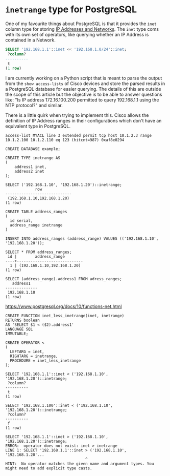 # `inetrange` type for PostgreSQL

One of my favourite things about PostgreSQL is that it provides the ``inet`` column type for storing 
[IP Addresses and Networks](https://www.postgresql.org/docs/10/datatype-net-types.html). The ``inet``
type coms with its own set of operators, like querying whether an IP Address is contained in a Network.

```sql
SELECT '192.168.1.1'::inet << '192.168.1.0/24'::inet;
 ?column? 
----------
 t
(1 row)
```

I am currently working on a Python script that is meant to parse the output from the ``show access-lists`` of Cisco
devices and store the parsed results in a PostgreSQL database for easier querying. The details of this are 
outside the scope of this article but the objective is to be able to answer questions like: "Is IP address 172.16.100.200
permitted to query 192.168.1.1 using the NTP protocol?" and similar. 

There is a little quirk when trying to implement this. Cisco allows the definition of IP Address ranges in their
configurations which don't have an equivalent type in PostgreSQL.

```
access-list MYACL line 3 extended permit tcp host 10.1.2.3 range 10.1.2.100 10.1.2.110 eq 123 (hitcnt=987) 0xaf8e0294
```

```
CREATE DATABASE example;
```

```
CREATE TYPE inetrange AS
(
    address1 inet,
    address2 inet
); 
```

```
SELECT ('192.168.1.10', '192.168.1.20')::inetrange;
             row             
-----------------------------
 (192.168.1.10,192.168.1.20)
(1 row)
```

```
CREATE TABLE address_ranges
(
  id serial,
  address_range inetrange
)
```

```
INSERT INTO address_ranges (address_range) VALUES (('192.168.1.10', '192.168.1.20'));
```

```
SELECT * FROM address_ranges;
 id |        address_range        
----+-----------------------------
  1 | (192.168.1.10,192.168.1.20)
(1 row)
```

```
SELECT (address_range).address1 FROM adress_ranges;
   address1   
--------------
 192.168.1.10
(1 row)
```

https://www.postgresql.org/docs/10/functions-net.html

```
CREATE FUNCTION inet_less_inetrange(inet, inetrange)
RETURNS boolean
AS 'SELECT $1 < ($2).address1'
LANGUAGE SQL
IMMUTABLE;
```

```
CREATE OPERATOR < 
(
  LEFTARG = inet,
  RIGHTARG = inetrange,
  PROCEDURE = inet_less_inetrange
);
```

```
SELECT '192.168.1.1'::inet < ('192.168.1.10', '192.168.1.20')::inetrange;
 ?column? 
----------
 t
(1 row)
```


```
SELECT '192.168.1.100'::inet < ('192.168.1.10', '192.168.1.20')::inetrange;
 ?column? 
----------
 f
(1 row)
```

```
SELECT '192.168.1.1'::inet > ('192.168.1.10', '192.168.1.20')::inetrange;
ERROR:  operator does not exist: inet > inetrange
LINE 1: SELECT '192.168.1.1'::inet > ('192.168.1.10', '192.168.1.20'...
                                   ^
HINT:  No operator matches the given name and argument types. You might need to add explicit type casts.
```


